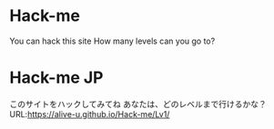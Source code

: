 # Hack-me
You can hack this site 
How many levels can you go to?
# Hack-me JP
このサイトをハックしてみてね
あなたは、どのレベルまで行けるかな？
URL:https://alive-u.github.io/Hack-me/Lv1/
